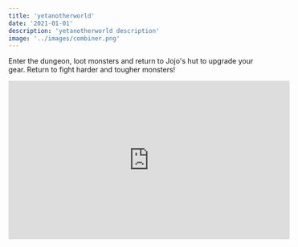 ```yaml
---
title: 'yetanotherworld'
date: '2021-01-01'
description: 'yetanotherworld description'
image: '../images/combiner.png'
---
```


Enter the dungeon, loot monsters and return to Jojo's hut to upgrade your gear. Return to fight harder and tougher monsters!

<iframe width="560" height="315" allow="fullscreen; autoplay; encrypted-media"
src="https://games.construct.net/633/latest" frameBorder="0" allowFullScreen="true"
msallowfullscreen="true" mozallowfullscreen="true" webkitallowfullscreen="true"
allowpaymentrequest="false" referrerPolicy="unsafe-url"
sandbox="allow-same-origin allow-forms allow-scripts allow-pointer-lock allow-orientation-lock allow-popups"
scrolling="no"></iframe>